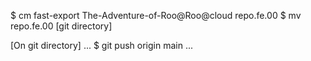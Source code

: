 $ cm fast-export The-Adventure-of-Roo@Roo@cloud repo.fe.00
$ mv repo.fe.00 [git directory]

[On git directory]
...
$ git push origin main
...